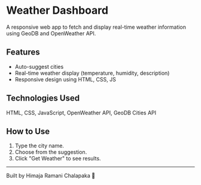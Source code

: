# Weather Dashboard

A responsive web app to fetch and display real-time weather information using GeoDB and OpenWeather API.

## Features
- Auto-suggest cities
- Real-time weather display (temperature, humidity, description)
- Responsive design using HTML, CSS, JS

## Technologies Used
HTML, CSS, JavaScript, OpenWeather API, GeoDB Cities API

## How to Use
1. Type the city name.
2. Choose from the suggestion.
3. Click "Get Weather" to see results.

---
Built by Himaja Ramani Chalapaka 💙
